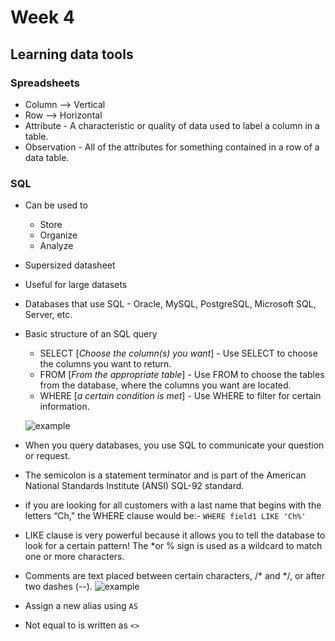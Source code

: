 # Week 4

## Learning data tools

### Spreadsheets

* Column --> Vertical
* Row --> Horizontal
* Attribute - A characteristic  or quality of data used to label a column in a table. 
* Observation - All of the attributes for something contained in a row of a data table.

### SQL

* Can be used to 
    -   Store
    -   Organize
    -   Analyze
* Supersized datasheet
* Useful for large datasets
* Databases that use SQL - Oracle, MySQL, PostgreSQL, Microsoft SQL, Server, etc.
* Basic structure of an SQL query
    -   SELECT [*Choose the column(s) you want*] - Use SELECT to choose the columns you want to return.
    -   FROM [*From the appropriate table*] - Use FROM to choose the tables from the database, where the columns you want are located.
    -   WHERE [*a certain condition is met*] - Use WHERE to filter for certain information.

    ![example](https://d3c33hcgiwev3.cloudfront.net/imageAssetProxy.v1/-kywAm5gQTOMsAJuYEEzSA_2dab01a4a07d4ad386cb1f56d7e3b8b6_Screen-Shot-2020-11-11-at-4.27.02-PM.png?expiry=1665532800000&hmac=MAWBCESSyy_Umt6W85tgHmHcXGiYAAKuWy2WYy5Y0K8)

* When you query databases, you use SQL to communicate your question or request.
* The semicolon is a statement terminator and is part of the American National Standards Institute (ANSI) SQL-92 standard.
* if you are looking for all customers with a last name that begins with the letters “Ch," the WHERE clause would be:- ```WHERE field1 LIKE 'Ch%'```
* LIKE clause is very powerful because it allows you to tell the database to look for a certain pattern! The *or % sign  is used as a wildcard to match one or more characters. 
* Comments are text placed between certain characters, /* and */, or after two dashes (--).
![example](https://d3c33hcgiwev3.cloudfront.net/imageAssetProxy.v1/YFUj-vGxT4aVI_rxsY-GGg_0a4b434ac7c14176a192d0f65be62142_Screen-Shot-2020-11-11-at-4.32.20-PM.png?expiry=1665532800000&hmac=cew0bmsIidRjcT1HaE2j4l14Q6Mr25JiIRdm9evuJ0g)
* Assign a new alias using ```AS```
* Not equal to is written as ```<>```